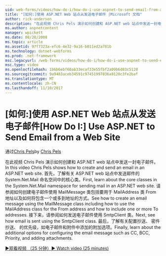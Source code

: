 ```yaml
---
uid: web-forms/videos/how-do-i/how-do-i-use-aspnet-to-send-email-from-a-web-site
title: "[如何:]使用 ASP.NET Web 站点从发送电子邮件 |Microsoft 文档"
author: rick-anderson
description: "在此视频 Chris Pels 演示如何创建和 ASP.NET web 站点中发送一封电子邮件。 首先，了解 System.Net.Mail 命名空间 f 中的核心类..."
ms.author: aspnetcontent
manager: wpickett
ms.date: 08/28/2008
ms.topic: article
ms.assetid: 97f7323a-efc6-4e32-9a16-b011ed2a781b
ms.technology: dotnet-webforms
ms.prod: .net-framework
msc.legacyurl: /web-forms/videos/how-do-i/how-do-i-use-aspnet-to-send-email-from-a-web-site
msc.type: video
ms.openlocfilehash: 1b6b6ebf60ab33ecaf33e55fbf2a09b6d83c5120
ms.sourcegitcommit: 9a9483aceb34591c97451997036a9120c3fe2baf
ms.translationtype: MT
ms.contentlocale: zh-CN
ms.lasthandoff: 11/10/2017
---
```

<a name="how-do-i-use-aspnet-to-send-email-from-a-web-site"></a><span data-ttu-id="8a0f7-104">[如何:]使用 ASP.NET Web 站点从发送电子邮件</span><span class="sxs-lookup"><span data-stu-id="8a0f7-104">[How Do I:] Use ASP.NET to Send Email from a Web Site</span></span>
====================
<span data-ttu-id="8a0f7-105">通过[Chris Pels](https://twitter.com/chrispels)</span><span class="sxs-lookup"><span data-stu-id="8a0f7-105">by [Chris Pels](https://twitter.com/chrispels)</span></span>

<span data-ttu-id="8a0f7-106">在此视频 Chris Pels 演示如何创建和 ASP.NET web 站点中发送一封电子邮件。</span><span class="sxs-lookup"><span data-stu-id="8a0f7-106">In this video Chris Pels shows how to create and send an email in an ASP.NET web site.</span></span> <span data-ttu-id="8a0f7-107">首先，了解有关 ASP.NET web 站点中发送邮件的 System.Net.Mail 命名空间中的核心类。</span><span class="sxs-lookup"><span data-stu-id="8a0f7-107">First, learn about the core classes in the System.Net.Mail namespace for sending mail in an ASP.NET web site.</span></span> <span data-ttu-id="8a0f7-108">请参阅如何创建电子邮件使用 MailMessage 类包括要用于 MailAddress 类 From 地址以及如何将包含一个或多到地址的方式。</span><span class="sxs-lookup"><span data-stu-id="8a0f7-108">See how to create an email message using the MailMessage class including how to use the MailAddress class for the From address and how to include one or more To addresses.</span></span> <span data-ttu-id="8a0f7-109">接下来，请参阅如何发送电子邮件使用 SmtpClient 类。</span><span class="sxs-lookup"><span data-stu-id="8a0f7-109">Next, see how email is sent using the SmtpClient class.</span></span> <span data-ttu-id="8a0f7-110">最后，了解有关配置抄送、 密件抄送、 的优先级，如电子邮件和附件中添加的附加选项。</span><span class="sxs-lookup"><span data-stu-id="8a0f7-110">Finally, learn about the additional options for configuring the email message such as CC, BCC, Priority, and adding attachments.</span></span>

[<span data-ttu-id="8a0f7-111">&#9654;观看视频 （25 分钟）</span><span class="sxs-lookup"><span data-stu-id="8a0f7-111">&#9654; Watch video (25 minutes)</span></span>](https://channel9.msdn.com/Blogs/ASP-NET-Site-Videos/how-do-i-use-aspnet-to-send-email-from-a-web-site)
